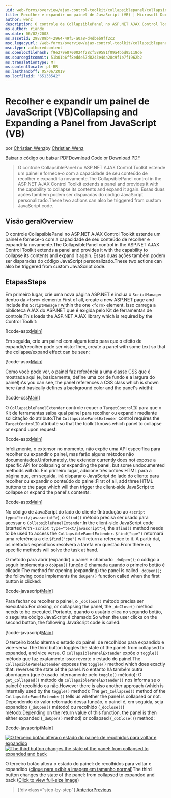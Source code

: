 ```yaml
---
uid: web-forms/overview/ajax-control-toolkit/collapsiblepanel/collapsing-and-expanding-a-panel-from-javascript-vb
title: Recolher e expandir um painel de JavaScript (VB) | Microsoft Docs
author: wenz
description: O controle de CollapsiblePanel no ASP.NET AJAX Control Toolkit estende um painel e fornece-a com a capacidade de seu conteúdo de recolher e expandi-lo um...
ms.author: riande
ms.date: 06/02/2008
ms.assetid: 298789b4-2964-49f5-a0a8-d4dbeb9ff2c2
msc.legacyurl: /web-forms/overview/ajax-control-toolkit/collapsiblepanel/collapsing-and-expanding-a-panel-from-javascript-vb
msc.type: authoredcontent
ms.openlocfilehash: f9e279e8700024f28cf589581f09a4bbd95118de
ms.sourcegitcommit: 51b01b6ff8edde57d8243e4da28c9f1e7f1962b2
ms.translationtype: MT
ms.contentlocale: pt-BR
ms.lasthandoff: 05/06/2019
ms.locfileid: "65133542"
---
```

# <a name="collapsing-and-expanding-a-panel-from-javascript-vb"></a><span data-ttu-id="b14c8-103">Recolher e expandir um painel de JavaScript (VB)</span><span class="sxs-lookup"><span data-stu-id="b14c8-103">Collapsing and Expanding a Panel from JavaScript (VB)</span></span>

<span data-ttu-id="b14c8-104">por [Christian Wenz](https://github.com/wenz)</span><span class="sxs-lookup"><span data-stu-id="b14c8-104">by [Christian Wenz](https://github.com/wenz)</span></span>

<span data-ttu-id="b14c8-105">[Baixar o código](http://download.microsoft.com/download/8/a/a/8aab3c3e-de6f-463f-805c-5fda567eef6e/CollapsiblePanel1.vb.zip) ou [baixar PDF](http://download.microsoft.com/download/b/6/a/b6ae89ee-df69-4c87-9bfb-ad1eb2b23373/collapsiblepanel1VB.pdf)</span><span class="sxs-lookup"><span data-stu-id="b14c8-105">[Download Code](http://download.microsoft.com/download/8/a/a/8aab3c3e-de6f-463f-805c-5fda567eef6e/CollapsiblePanel1.vb.zip) or [Download PDF](http://download.microsoft.com/download/b/6/a/b6ae89ee-df69-4c87-9bfb-ad1eb2b23373/collapsiblepanel1VB.pdf)</span></span>

> <span data-ttu-id="b14c8-106">O controle CollapsiblePanel no ASP.NET AJAX Control Toolkit estende um painel e fornece-o com a capacidade de seu conteúdo de recolher e expandi-la novamente.</span><span class="sxs-lookup"><span data-stu-id="b14c8-106">The CollapsiblePanel control in the ASP.NET AJAX Control Toolkit extends a panel and provides it with the capability to collapse its contents and expand it again.</span></span> <span data-ttu-id="b14c8-107">Essas duas ações também podem ser disparadas do código JavaScript personalizado.</span><span class="sxs-lookup"><span data-stu-id="b14c8-107">These two actions can also be triggered from custom JavaScript code.</span></span>

## <a name="overview"></a><span data-ttu-id="b14c8-108">Visão geral</span><span class="sxs-lookup"><span data-stu-id="b14c8-108">Overview</span></span>

<span data-ttu-id="b14c8-109">O controle CollapsiblePanel no ASP.NET AJAX Control Toolkit estende um painel e fornece-o com a capacidade de seu conteúdo de recolher e expandi-la novamente.</span><span class="sxs-lookup"><span data-stu-id="b14c8-109">The CollapsiblePanel control in the ASP.NET AJAX Control Toolkit extends a panel and provides it with the capability to collapse its contents and expand it again.</span></span> <span data-ttu-id="b14c8-110">Essas duas ações também podem ser disparadas do código JavaScript personalizado.</span><span class="sxs-lookup"><span data-stu-id="b14c8-110">These two actions can also be triggered from custom JavaScript code.</span></span>

## <a name="steps"></a><span data-ttu-id="b14c8-111">Etapas</span><span class="sxs-lookup"><span data-stu-id="b14c8-111">Steps</span></span>

<span data-ttu-id="b14c8-112">Em primeiro lugar, crie uma nova página ASP.NET e inclua o `ScriptManager` dentro da `<form>` elemento.</span><span class="sxs-lookup"><span data-stu-id="b14c8-112">First of all, create a new ASP.NET page and include the `ScriptManager` within the one `<form>` element.</span></span> <span data-ttu-id="b14c8-113">Isso carrega a biblioteca AJAX do ASP.NET que é exigida pelo Kit de ferramentas de controle:</span><span class="sxs-lookup"><span data-stu-id="b14c8-113">This loads the ASP.NET AJAX library which is required by the Control Toolkit:</span></span>

[!code-aspx[Main](collapsing-and-expanding-a-panel-from-javascript-vb/samples/sample1.aspx)]

<span data-ttu-id="b14c8-114">Em seguida, crie um painel com algum texto para que o efeito de expandir/recolher pode ser visto:</span><span class="sxs-lookup"><span data-stu-id="b14c8-114">Then, create a panel with some text so that the collapse/expand effect can be seen:</span></span>

[!code-aspx[Main](collapsing-and-expanding-a-panel-from-javascript-vb/samples/sample2.aspx)]

<span data-ttu-id="b14c8-115">Como você pode ver, o painel faz referência a uma classe CSS que é mostrada aqui (e, basicamente, define uma cor de fundo e a largura do painel):</span><span class="sxs-lookup"><span data-stu-id="b14c8-115">As you can see, the panel references a CSS class which is shown here (and basically defines a background color and the panel's width):</span></span>

[!code-css[Main](collapsing-and-expanding-a-panel-from-javascript-vb/samples/sample3.css)]

<span data-ttu-id="b14c8-116">O `CollapsiblePanelExtender` controle requer o `TargetControlID` para que o Kit de ferramentas saiba qual painel para recolher ou expandir mediante solicitação do atributo:</span><span class="sxs-lookup"><span data-stu-id="b14c8-116">The `CollapsiblePanelExtender` control requires the `TargetControlID` attribute so that the toolkit knows which panel to collapse or expand upon request:</span></span>

[!code-aspx[Main](collapsing-and-expanding-a-panel-from-javascript-vb/samples/sample4.aspx)]

<span data-ttu-id="b14c8-117">Infelizmente, o extensor no momento, não expõe uma API específica para recolher ou expandir o painel, mas farão alguns métodos não documentados.</span><span class="sxs-lookup"><span data-stu-id="b14c8-117">Unfortunately, the extender currently does not expose a specific API for collapsing or expanding the panel, but some undocumented methods will do.</span></span> <span data-ttu-id="b14c8-118">Em primeiro lugar, adicione três botões HTML para a página que, em seguida, irá disparar o JavaScript do lado do cliente para recolher ou expandir o conteúdo do painel:</span><span class="sxs-lookup"><span data-stu-id="b14c8-118">First of all, add three HTML buttons to the page which will then trigger the client-side JavaScript to collapse or expand the panel's contents:</span></span>

[!code-aspx[Main](collapsing-and-expanding-a-panel-from-javascript-vb/samples/sample5.aspx)]

<span data-ttu-id="b14c8-119">No código de JavaScript do lado do cliente (Introdução ao `<script type="text/javascript">`), o `$find()` método precisa ser usado para acessar o `CollapsiblePanelExtender`.</span><span class="sxs-lookup"><span data-stu-id="b14c8-119">In the client-side JavaScript code (started with `<script type="text/javascript">`), the `$find()` method needs to be used to access the `CollapsiblePanelExtender`.</span></span> <span data-ttu-id="b14c8-120">`$find("cpe")` retornará uma referência a ele.</span><span class="sxs-lookup"><span data-stu-id="b14c8-120">`$find("cpe")` will return a reference to it.</span></span> <span data-ttu-id="b14c8-121">A partir daí, os métodos específicos resolverá a tarefa em questão.</span><span class="sxs-lookup"><span data-stu-id="b14c8-121">From there on, specific methods will solve the task at hand.</span></span>

<span data-ttu-id="b14c8-122">O método para abrir (expandir) o painel é chamado `_doOpen()`; o código a seguir implementa o `doOpen()` função é chamada quando o primeiro botão é clicado:</span><span class="sxs-lookup"><span data-stu-id="b14c8-122">The method for opening (expanding) the panel is called `_doOpen()`; the following code implements the `doOpen()` function called when the first button is clicked:</span></span>

[!code-javascript[Main](collapsing-and-expanding-a-panel-from-javascript-vb/samples/sample6.js)]

<span data-ttu-id="b14c8-123">Para fechar ou recolher o painel, o `_doClose()` método precisa ser executado.</span><span class="sxs-lookup"><span data-stu-id="b14c8-123">For closing, or collapsing the panel, the `_doClose()` method needs to be executed.</span></span> <span data-ttu-id="b14c8-124">Portanto, quando o usuário clica no segundo botão, o seguinte código JavaScript é chamado:</span><span class="sxs-lookup"><span data-stu-id="b14c8-124">So when the user clicks on the second button, the following JavaScript code is called:</span></span>

[!code-javascript[Main](collapsing-and-expanding-a-panel-from-javascript-vb/samples/sample7.js)]

<span data-ttu-id="b14c8-125">O terceiro botão alterna o estado do painel: de recolhidos para expandido e vice-versa.</span><span class="sxs-lookup"><span data-stu-id="b14c8-125">The third button toggles the state of the panel: from collapsed to expanded, and vice versa.</span></span> <span data-ttu-id="b14c8-126">O `CollapsiblePanelExtender` expõe o `toggle()` método que faz exatamente isso: reverte o estado do painel.</span><span class="sxs-lookup"><span data-stu-id="b14c8-126">The `CollapsiblePanelExtender` exposes the `toggle()` method which does exactly that: reverses the state of the panel.</span></span> <span data-ttu-id="b14c8-127">No entanto há também outra abordagem (que é usado internamente pelo `toggle()` método): O `get_Collapsed()` método da `CollapsiblePanelExtender()` nos informa se o painel é recolhido ou não.</span><span class="sxs-lookup"><span data-stu-id="b14c8-127">However there is also another approach (which is internally used by the `toggle()` method): The `get_Collapsed()` method of the `CollapsiblePanelExtender()` tells us whether the panel is collapsed or not.</span></span> <span data-ttu-id="b14c8-128">Dependendo do valor retornado dessa função, o painel é, em seguida, seja expandido (`_doOpen()` método) ou recolhido (`_doClose()`) método:</span><span class="sxs-lookup"><span data-stu-id="b14c8-128">Depending on the return value of this function, the panel is then either expanded (`_doOpen()` method) or collapsed (`_doClose()`) method:</span></span>

[!code-javascript[Main](collapsing-and-expanding-a-panel-from-javascript-vb/samples/sample8.js)]

<span data-ttu-id="b14c8-129">[![O terceiro botão altera o estado do painel: de recolhidos para voltar e expandido](collapsing-and-expanding-a-panel-from-javascript-vb/_static/image2.png)](collapsing-and-expanding-a-panel-from-javascript-vb/_static/image1.png)</span><span class="sxs-lookup"><span data-stu-id="b14c8-129">[![The third button changes the state of the panel: from collapsed to expanded and back](collapsing-and-expanding-a-panel-from-javascript-vb/_static/image2.png)](collapsing-and-expanding-a-panel-from-javascript-vb/_static/image1.png)</span></span>

<span data-ttu-id="b14c8-130">O terceiro botão altera o estado do painel: de recolhidos para voltar e expandido ([clique para exibir a imagem em tamanho normal](collapsing-and-expanding-a-panel-from-javascript-vb/_static/image3.png))</span><span class="sxs-lookup"><span data-stu-id="b14c8-130">The third button changes the state of the panel: from collapsed to expanded and back ([Click to view full-size image](collapsing-and-expanding-a-panel-from-javascript-vb/_static/image3.png))</span></span>

> [!div class="step-by-step"]
> [<span data-ttu-id="b14c8-131">Anterior</span><span class="sxs-lookup"><span data-stu-id="b14c8-131">Previous</span></span>](collapsing-and-expanding-a-panel-from-javascript-cs.md)
